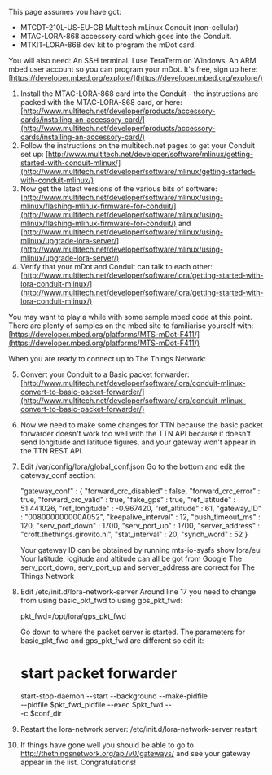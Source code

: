 This page assumes you have got:
* MTCDT-210L-US-EU-GB Multitech mLinux Conduit (non-cellular)
* MTAC-LORA-868 accessory card which goes into the Conduit.
* MTKIT-LORA-868 dev kit to program the mDot card.

You will also need:
An SSH terminal.  I use TeraTerm on Windows.
An ARM mbed user account so you can program your mDot. It's free, sign up here: [https://developer.mbed.org/explore/](https://developer.mbed.org/explore/)

1.  Install the MTAC-LORA-868 card into the Conduit - the instructions are packed with the MTAC-LORA-868 card, or here: [http://www.multitech.net/developer/products/accessory-cards/installing-an-accessory-card/](http://www.multitech.net/developer/products/accessory-cards/installing-an-accessory-card/)
2.  Follow the instructions on the multitech.net pages to get your Conduit set up: [http://www.multitech.net/developer/software/mlinux/getting-started-with-conduit-mlinux/](http://www.multitech.net/developer/software/mlinux/getting-started-with-conduit-mlinux/)
3.  Now get the latest versions of the various bits of software: [http://www.multitech.net/developer/software/mlinux/using-mlinux/flashing-mlinux-firmware-for-conduit/](http://www.multitech.net/developer/software/mlinux/using-mlinux/flashing-mlinux-firmware-for-conduit/) and [http://www.multitech.net/developer/software/mlinux/using-mlinux/upgrade-lora-server/](http://www.multitech.net/developer/software/mlinux/using-mlinux/upgrade-lora-server/)
4.  Verify that your mDot and Conduit can talk to each other: [http://www.multitech.net/developer/software/lora/getting-started-with-lora-conduit-mlinux/](http://www.multitech.net/developer/software/lora/getting-started-with-lora-conduit-mlinux/)

You may want to play a while with some sample mbed code at this point.  There are plenty of samples on the mbed site to familiarise yourself with: [https://developer.mbed.org/platforms/MTS-mDot-F411/](https://developer.mbed.org/platforms/MTS-mDot-F411/)

When you are ready to connect up to The Things Network:

5.  Convert your Conduit to a Basic packet forwarder: [http://www.multitech.net/developer/software/lora/conduit-mlinux-convert-to-basic-packet-forwarder/](http://www.multitech.net/developer/software/lora/conduit-mlinux-convert-to-basic-packet-forwarder/)
6.  Now we need to make some changes for TTN because the basic packet forwarder doesn't work too well with the TTN API because it doesn't send longitude and latitude figures, and your gateway won't appear in the TTN REST API.
7.  Edit /var/config/lora/global_conf.json  Go to the bottom and edit the gateway_conf section:

       "gateway_conf" :
        {
                "forward_crc_disabled" : false,
                "forward_crc_error" : true,
                "forward_crc_valid" : true,
                "fake_gps" : true,
                "ref_latitude" : 51.441026,
                "ref_longitude" : -0.967420,
                "ref_altitude" : 61,
                "gateway_ID" : "008000000000A052",
                "keepalive_interval" : 12,
                "push_timeout_ms" : 120,
                "serv_port_down" : 1700,
                "serv_port_up" : 1700,
                "server_address" : "croft.thethings.girovito.nl",
                "stat_interval" : 20,
                "synch_word" : 52
        }

    Your gateway ID can be obtained by running mts-io-sysfs show lora/eui
    Your latitude, logitude and altitude can all be got from Google
    The serv_port_down, serv_port_up and server_address are correct for The Things Network

8.  Edit /etc/init.d/lora-network-server  Around line 17 you need to change from using basic_pkt_fwd to using gps_pkt_fwd:
   
     pkt_fwd=/opt/lora/gps_pkt_fwd
   
    Go down to where the packet server is started.  The parameters for basic_pkt_fwd and gps_pkt_fwd are different so edit it:

	  # start packet forwarder
      start-stop-daemon --start --background --make-pidfile \
          --pidfile $pkt_fwd_pidfile --exec $pkt_fwd -- \
          -c $conf_dir

9.  Restart the lora-network server:   /etc/init.d/lora-network-server restart
10. If things have gone well you should be able to go to http://thethingsnetwork.org/api/v0/gateways/ and see your gateway appear in the list.  Congratulations!


   
   
   